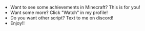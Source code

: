 - Want to see some achievements in Minecraft? This is for you!
- Want some more? Click "Watch" in my profile!
- Do you want other script? Text to me on discord!
- Enjoy!!

